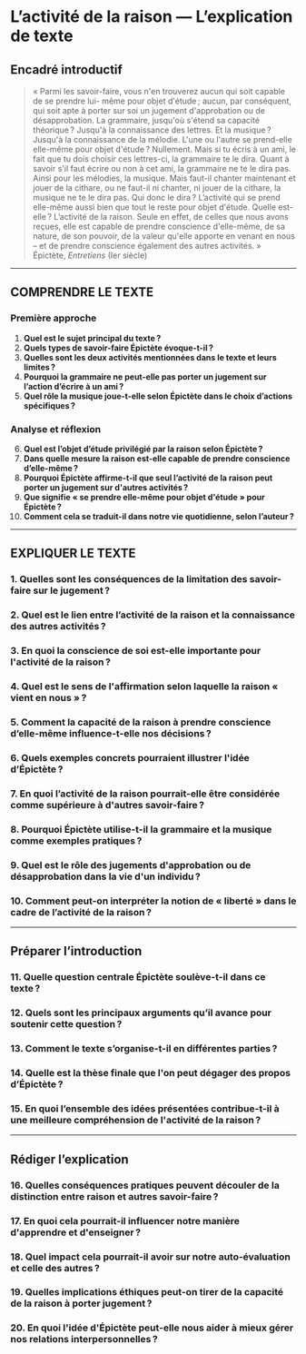 # L’activité de la raison — L’explication de texte

## Encadré introductif
> « Parmi les savoir-faire, vous n'en trouverez aucun qui soit capable de se prendre lui- même pour objet d'étude ; aucun, par conséquent, qui soit apte à porter sur soi un jugement d'approbation ou de désapprobation. La grammaire, jusqu'où s'étend sa capacité théorique ? Jusqu'à la connaissance des lettres. Et la musique ? Jusqu'à la connaissance de la mélodie. L'une ou l'autre se prend-elle elle-même pour objet d'étude ? Nullement. Mais si tu écris à un ami, le fait que tu dois choisir ces lettres-ci, la grammaire te le dira. Quant à savoir s'il faut écrire ou non à cet ami, la grammaire ne te le dira pas. Ainsi pour les mélodies, la musique. Mais faut-il chanter maintenant et jouer de la cithare, ou ne faut-il ni chanter, ni jouer de la cithare, la musique ne te le dira pas. Qui donc le dira ? L’activité qui se prend elle-même aussi bien que tout le reste pour objet d'étude. Quelle est-elle ? L’activité de la raison. Seule en effet, de celles que nous avons reçues, elle est capable de prendre conscience d'elle-même, de sa nature, de son pouvoir, de la valeur qu'elle apporte en venant en nous – et de prendre conscience également des autres activités. »  
> Épictète, *Entretiens* (Ier siècle)

---

## COMPRENDRE LE TEXTE

### Première approche

1. **Quel est le sujet principal du texte ?**  
2. **Quels types de savoir-faire Épictète évoque-t-il ?**  
3. **Quelles sont les deux activités mentionnées dans le texte et leurs limites ?**  
4. **Pourquoi la grammaire ne peut-elle pas porter un jugement sur l’action d’écrire à un ami ?**  
5. **Quel rôle la musique joue-t-elle selon Épictète dans le choix d’actions spécifiques ?**  

### Analyse et réflexion

6. **Quel est l’objet d’étude privilégié par la raison selon Épictète ?**  
7. **Dans quelle mesure la raison est-elle capable de prendre conscience d’elle-même ?**  
8. **Pourquoi Épictète affirme-t-il que seul l’activité de la raison peut porter un jugement sur d'autres activités ?**  
9. **Que signifie « se prendre elle-même pour objet d'étude » pour Épictète ?**  
10. **Comment cela se traduit-il dans notre vie quotidienne, selon l’auteur ?**  

---

## EXPLIQUER LE TEXTE

### 1. Quelles sont les conséquences de la limitation des savoir-faire sur le jugement ?  

### 2. Quel est le lien entre l’activité de la raison et la connaissance des autres activités ?  

### 3. En quoi la conscience de soi est-elle importante pour l'activité de la raison ?  

### 4. Quel est le sens de l'affirmation selon laquelle la raison « vient en nous » ?  

### 5. Comment la capacité de la raison à prendre conscience d’elle-même influence-t-elle nos décisions ?  

### 6. Quels exemples concrets pourraient illustrer l'idée d’Épictète ?  

### 7. En quoi l’activité de la raison pourrait-elle être considérée comme supérieure à d'autres savoir-faire ?  

### 8. Pourquoi Épictète utilise-t-il la grammaire et la musique comme exemples pratiques ?  

### 9. Quel est le rôle des jugements d'approbation ou de désapprobation dans la vie d'un individu ?  

### 10. Comment peut-on interpréter la notion de « liberté » dans le cadre de l’activité de la raison ?  

---

## Préparer l’introduction

### 11. Quelle question centrale Épictète soulève-t-il dans ce texte ?  

### 12. Quels sont les principaux arguments qu’il avance pour soutenir cette question ?  

### 13. Comment le texte s’organise-t-il en différentes parties ?  

### 14. Quelle est la thèse finale que l'on peut dégager des propos d’Épictète ?  

### 15. En quoi l’ensemble des idées présentées contribue-t-il à une meilleure compréhension de l'activité de la raison ?  

---

## Rédiger l’explication

### 16. Quelles conséquences pratiques peuvent découler de la distinction entre raison et autres savoir-faire ?  

### 17. En quoi cela pourrait-il influencer notre manière d'apprendre et d'enseigner ?  

### 18. Quel impact cela pourrait-il avoir sur notre auto-évaluation et celle des autres ?  

### 19. Quelles implications éthiques peut-on tirer de la capacité de la raison à porter jugement ?  

### 20. En quoi l'idée d'Épictète peut-elle nous aider à mieux gérer nos relations interpersonnelles ?  